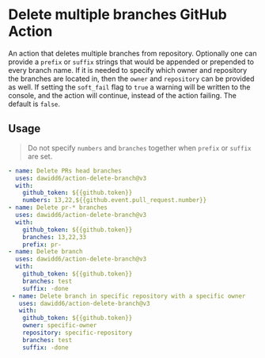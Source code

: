 # Delete multiple branches GitHub Action

An action that deletes multiple branches from repository.
Optionally one can provide a `prefix` or `suffix` strings that would be appended or prepended to every branch name.
If it is needed to specify which owner and repository the branches are located in, then the `owner` and `repository` can be provided as well.
If setting the `soft_fail` flag to `true` a warning will be written to the console, and the action will continue, instead of the action failing. The default is `false`.

## Usage

> Do not specify `numbers` and `branches` together when `prefix` or `suffix` are set.

```yaml
- name: Delete PRs head branches
  uses: dawidd6/action-delete-branch@v3
  with:
    github_token: ${{github.token}}
    numbers: 13,22,${{github.event.pull_request.number}}
- name: Delete pr-* branches
  uses: dawidd6/action-delete-branch@v3
  with:
    github_token: ${{github.token}}
    branches: 13,22,33
    prefix: pr-
- name: Delete branch
  uses: dawidd6/action-delete-branch@v3
  with:
    github_token: ${{github.token}}
    branches: test
    suffix: -done
 - name: Delete branch in specific repository with a specific owner
   uses: dawidd6/action-delete-branch@v3
   with:
    github_token: ${{github.token}}
    owner: specific-owner
    repository: specific-repository
    branches: test
    suffix: -done
```
